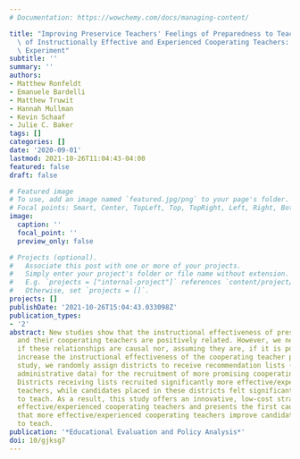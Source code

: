 ```yaml
---
# Documentation: https://wowchemy.com/docs/managing-content/

title: "Improving Preservice Teachers' Feelings of Preparedness to Teach through Recruitment\
  \ of Instructionally Effective and Experienced Cooperating Teachers: A Randomized\
  \ Experiment"
subtitle: ''
summary: ''
authors:
- Matthew Ronfeldt
- Emanuele Bardelli
- Matthew Truwit
- Hannah Mullman
- Kevin Schaaf
- Julie C. Baker
tags: []
categories: []
date: '2020-09-01'
lastmod: 2021-10-26T11:04:43-04:00
featured: false
draft: false

# Featured image
# To use, add an image named `featured.jpg/png` to your page's folder.
# Focal points: Smart, Center, TopLeft, Top, TopRight, Left, Right, BottomLeft, Bottom, BottomRight.
image:
  caption: ''
  focal_point: ''
  preview_only: false

# Projects (optional).
#   Associate this post with one or more of your projects.
#   Simply enter your project's folder or file name without extension.
#   E.g. `projects = ["internal-project"]` references `content/project/deep-learning/index.md`.
#   Otherwise, set `projects = []`.
projects: []
publishDate: '2021-10-26T15:04:43.033098Z'
publication_types:
- '2'
abstract: New studies show that the instructional effectiveness of preservice candidates
  and their cooperating teachers are positively related. However, we neither know
  if these relationships are causal nor, assuming they are, if it is possible to significantly
  increase the instructional effectiveness of the cooperating teacher pool. In this
  study, we randomly assign districts to receive recommendation lists (generated using
  administrative data) for the recruitment of more promising cooperating teachers.
  Districts receiving lists recruited significantly more effective/experienced cooperating
  teachers, while candidates placed in these districts felt significantly better prepared
  to teach. As a result, this study offers an innovative, low-cost strategy for recruiting
  effective/experienced cooperating teachers and presents the first causal estimates
  that more effective/experienced cooperating teachers improve candidates' preparedness
  to teach.
publication: '*Educational Evaluation and Policy Analysis*'
doi: 10/gjksg7
---
```

